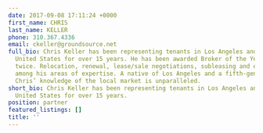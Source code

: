 ```yaml
---
date: 2017-09-08 17:11:24 +0000
first_name: CHRIS
last_name: KELLER
phone: 310.367.4336
email: ckeller@groundsource.net
full_bio: Chris Keller has been representing tenants in Los Angeles and across the
  United States for over 15 years. He has been awarded Broker of the Year in Los Angeles
  twice. Relocation, renewal, lease/sale negotiations, subleasing and expansion are
  among his areas of expertise. A native of Los Angeles and a fifth-generation Californian,
  Chris’ knowledge of the local market is unparalleled.
short_bio: Chris Keller has been representing tenants in Los Angeles and across the
  United States for over 15 years.
position: partner
featured_listings: []
title: ''
---
```

